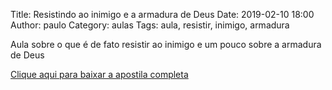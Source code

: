 Title: Resistindo ao inimigo e a armadura de Deus
Date: 2019-02-10 18:00
Author: paulo
Category: aulas
Tags: aula, resistir, inimigo, armadura

Aula sobre o que é de fato resistir ao inimigo e um pouco sobre a armadura de Deus

[Clique aqui para baixar a apostila completa](https://www.dropbox.com/s/hvlig6asu202130/AULA%20-%20EBD%20-%2010%3A02%3A2019.pdf?dl=1)